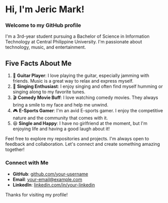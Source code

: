 # Hi, I'm Jeric Mark!

### Welcome to my GitHub profile

I'm a 3rd-year student pursuing a Bachelor of Science in Information Technology at Central Philippine University. I'm passionate about technology, music, and entertainment.

## Five Facts About Me

1. 🎸 **Guitar Player**: I love playing the guitar, especially jamming with friends. Music is a great way to relax and express myself.
2. 🎤 **Singing Enthusiast**: I enjoy singing and often find myself humming or singing along to my favorite tunes.
3. 🎬 **Comedy Movie Buff**: I love watching comedy movies. They always bring a smile to my face and help me unwind.
4. 🎮 **E-Sports Gamer**: I'm an avid E-sports gamer. I enjoy the competitive nature and the community that comes with it.
5. 😆 **Single and Happy**: I have no girlfriend at the moment, but I'm enjoying life and having a good laugh about it!

Feel free to explore my repositories and projects. I'm always open to feedback and collaboration. Let's connect and create something amazing together!

### Connect with Me

- **GitHub**: [github.com/your-username](https://github.com/your-username)
- **Email**: [your-email@example.com](mailto:your-email@example.com)
- **LinkedIn**: [linkedin.com/in/your-linkedin](https://linkedin.com/in/your-linkedin)

Thanks for visiting my profile!

